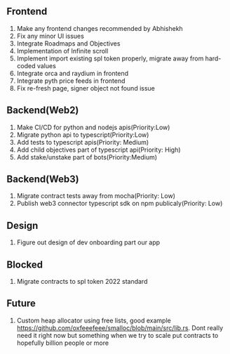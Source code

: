Frontend
--------------------------------------------
1) Make any frontend changes recommended by Abhishekh
2) Fix any minor UI issues
3) Integrate Roadmaps and Objectives
4) Implementation of Infinite scroll
5) Implement import existing spl token properly, migrate away from hard-coded values
6) Integrate orca and raydium in frontend
7) Integrate pyth price feeds in frontend
8) Fix re-fresh page, signer object not found issue

Backend(Web2)
---------------------------------------------
1) Make CI/CD for python and nodejs apis(Priority:Low)
2) Migrate python api to typescript(Priority:Low)
3) Add tests to typescript apis(Priority: Medium)
4) Add child objectives part of typescript api(Priority: High)
5) Add stake/unstake part of bots(Priority:Medium)

Backend(Web3)
---------------------------------------------
1) Migrate contract tests away from mocha(Priority: Low)
2) Publish web3 connector typescript sdk on npm publicaly(Priority: Low)

Design
---------------------------------------------
1) Figure out design of dev onboarding part our app

Blocked
---------------------------------------------
1) Migrate contracts to spl token 2022 standard

Future
---------------------------------------------
1) Custom heap allocator using free lists, good example https://github.com/oxfeeefeee/smalloc/blob/main/src/lib.rs.
   Dont really need it right now but something when we try to scale put contracts to hopefully billion people or more
